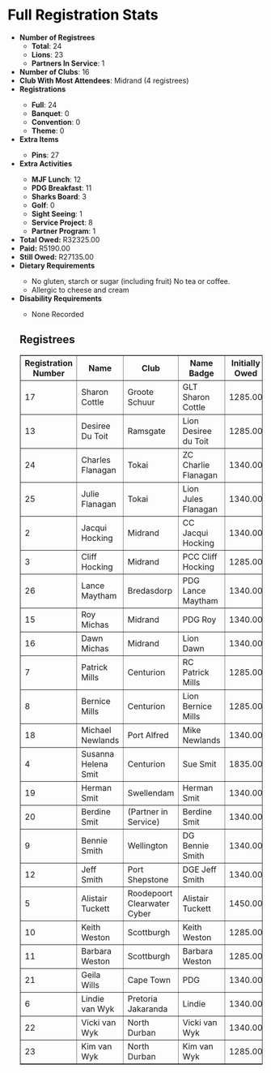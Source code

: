 <html>
<head>
<script type="text/javascript" src="https://ajax.googleapis.com/ajax/libs/jquery/3.4.1/jquery.min.js"></script>
<script type="text/javascript" src="https://cdnjs.com/libraries/jquery.tablesorter"></script>
<script type="text/javascript">
    $(function() {
        $(".registreeTable").tablesorter();
    });
</script>
</head>
<body>
<h1 style="color: #000000;">Full Registration Stats</h1>

<ul>
<li><strong>Number of Registrees</strong><ul>
<li><strong>Total</strong>: 24</li><li><strong>Lions</strong>: 23</li><li><strong>Partners In Service</strong>: 1</li></ul><li><strong>Number of Clubs</strong>: 16</li>
<li><strong>Club With Most Attendees</strong>: Midrand (4 registrees)
<li><strong>Registrations</strong></li><ul><li><strong>Full</strong>: 24
<li><strong>Banquet</strong>: 0
<li><strong>Convention</strong>: 0
<li><strong>Theme</strong>: 0
</ul><li><strong>Extra Items</strong></li><ul><li><strong>Pins</strong>: 27
</ul><li><strong>Extra Activities</strong></li><ul><li><strong>MJF Lunch</strong>: 12
<li><strong>PDG Breakfast</strong>: 11
<li><strong>Sharks Board</strong>: 3
<li><strong>Golf</strong>: 0
<li><strong>Sight Seeing</strong>: 1
<li><strong>Service Project</strong>: 8
<li><strong>Partner Program</strong>: 1
</ul><li><strong>Total Owed:</strong> R32325.00</li><li><strong>Paid:</strong> R5190.00</li><li><strong>Still Owed:</strong> R27135.00</li><li><strong>Dietary Requirements</strong></li><ul><li>No gluten, starch or sugar (including fruit) No tea or coffee.</li>
<li>Allergic to cheese and cream</li>
</ul><li><strong>Disability Requirements</strong></li><ul><li>None Recorded</li>
</ul><h2>Registrees</h2>
<table id="registreeTable" class="tablesorter" border="1" padding=1>
    <thead>
        <tr>
            <th>
                Registration Number
            </th> 
            <th>
                Name
            </th> 
            <th>
                Club
            </th>
            <th>
                Name Badge
            </th>
            <th>
                Initially Owed
            </th>
            <th>
                Paid
            </th>
            <th>
                Still Owed
            </th>
        </tr>
    </thead>
    <tbody>
<tr><td>17</td><td>Sharon Cottle</td><td>Groote Schuur</td><td>GLT Sharon Cottle </td><td>1285.00</td><td>0.00</td><td>1285.00</td></tr><tr><td>13</td><td>Desiree Du Toit</td><td>Ramsgate</td><td>Lion Desiree du Toit </td><td>1285.00</td><td>0.00</td><td>1285.00</td></tr><tr><td>24</td><td>Charles Flanagan</td><td>Tokai</td><td>ZC Charlie Flanagan</td><td>1340.00</td><td>300.00</td><td>1040.00</td></tr><tr><td>25</td><td>Julie Flanagan</td><td>Tokai</td><td>Lion Jules Flanagan</td><td>1340.00</td><td>300.00</td><td>1040.00</td></tr><tr><td>2</td><td>Jacqui Hocking</td><td>Midrand</td><td>CC Jacqui Hocking</td><td>1340.00</td><td>300.00</td><td>1040.00</td></tr><tr><td>3</td><td>Cliff Hocking</td><td>Midrand</td><td>PCC Cliff Hocking</td><td>1285.00</td><td>300.00</td><td>985.00</td></tr><tr><td>26</td><td>Lance Maytham</td><td>Bredasdorp</td><td>PDG Lance Maytham</td><td>1340.00</td><td>1340.00</td><td>0.00</td></tr><tr><td>15</td><td>Roy Michas</td><td>Midrand</td><td>PDG Roy</td><td>1340.00</td><td>0.00</td><td>1340.00</td></tr><tr><td>16</td><td>Dawn Michas</td><td>Midrand</td><td>Lion Dawn</td><td>1340.00</td><td>0.00</td><td>1340.00</td></tr><tr><td>7</td><td>Patrick Mills</td><td>Centurion</td><td>RC Patrick Mills</td><td>1285.00</td><td>300.00</td><td>985.00</td></tr><tr><td>8</td><td>Bernice Mills</td><td>Centurion</td><td>Lion Bernice Mills</td><td>1285.00</td><td>300.00</td><td>985.00</td></tr><tr><td>18</td><td>Michael Newlands</td><td>Port Alfred</td><td>Mike Newlands</td><td>1340.00</td><td>0.00</td><td>1340.00</td></tr><tr><td>4</td><td>Susanna Helena Smit</td><td>Centurion</td><td>Sue Smit</td><td>1835.00</td><td>0.00</td><td>1835.00</td></tr><tr><td>19</td><td>Herman Smit</td><td>Swellendam</td><td>Herman Smit</td><td>1340.00</td><td>0.00</td><td>1340.00</td></tr><tr><td>20</td><td>Berdine Smit</td><td>(Partner in Service)</td><td>Berdine Smit</td><td>1340.00</td><td>0.00</td><td>1340.00</td></tr><tr><td>9</td><td>Bennie Smith</td><td>Wellington</td><td>DG Bennie Smith</td><td>1340.00</td><td>0.00</td><td>1340.00</td></tr><tr><td>12</td><td>Jeff Smith</td><td>Port Shepstone</td><td>DGE Jeff Smith</td><td>1340.00</td><td>0.00</td><td>1340.00</td></tr><tr><td>5</td><td>Alistair Tuckett</td><td>Roodepoort Clearwater Cyber</td><td>Alistair Tuckett</td><td>1450.00</td><td>1450.00</td><td>0.00</td></tr><tr><td>10</td><td>Keith Weston</td><td>Scottburgh</td><td>Keith Weston</td><td>1285.00</td><td>300.00</td><td>985.00</td></tr><tr><td>11</td><td>Barbara Weston</td><td>Scottburgh</td><td>Barbara Weston</td><td>1285.00</td><td>300.00</td><td>985.00</td></tr><tr><td>21</td><td>Geila Wills</td><td>Cape Town</td><td>PDG </td><td>1340.00</td><td>0.00</td><td>1340.00</td></tr><tr><td>6</td><td>Lindie van Wyk</td><td>Pretoria Jakaranda</td><td>Lindie</td><td>1340.00</td><td>0.00</td><td>1340.00</td></tr><tr><td>22</td><td>Vicki van Wyk</td><td>North Durban</td><td>Vicki van Wyk</td><td>1340.00</td><td>0.00</td><td>1340.00</td></tr><tr><td>23</td><td>Kim van Wyk</td><td>North Durban</td><td>Kim van Wyk</td><td>1285.00</td><td>0.00</td><td>1285.00</td></tr>    </tbody>
</table>
</body>
</html>
